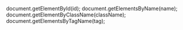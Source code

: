 document.getElementById(id);
document.getElementsByName(name);
document.getElementByClassName(className);
document.getElementsByTagName(tag);
